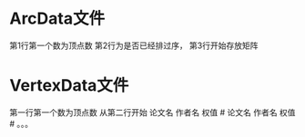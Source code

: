 # ArcData文件
第1行第一个数为顶点数
第2行为是否已经排过序，
第3行开始存放矩阵

# VertexData文件
第一行第一个数为顶点数
从第二行开始
论文名
作者名
权值
\#
论文名
作者名
权值
\#
。。。
